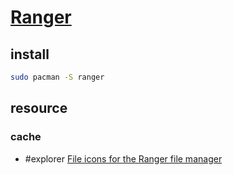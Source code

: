 # [Ranger](https://github.com/ranger/ranger)

## install

```sh
sudo pacman -S ranger
```

## resource

### cache

- #explorer [File icons for the Ranger file manager](https://github.com/alexanderjeurissen/ranger_devicons)